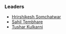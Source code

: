 ### Leaders

* [Hrirshikesh Somchatwar](mailto:hrishikesh.somchatwar@owasp.org)
* [Sahil Tembhare](mailto:sahil.tembhare@owasp.org)
* [Tushar Kulkarni](mailto:sahil.tembhare@owasp.org)
